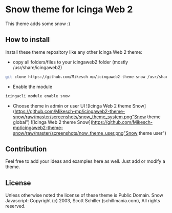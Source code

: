 # Snow theme for Icinga Web 2

This theme adds some snow :) 

## How to install

Install these theme repository like any other Icinga Web 2 theme:

* copy all folders/files to your icingaweb2 folder (mostly /usr/share/icingaweb2)
    
```bash
git clone https://github.com/Mikesch-mp/icingaweb2-theme-snow /usr/share/icingaweb2/modules/snow
```
* Enable the module
```bash
icingacli module enable snow
```

* Choose theme in admin or user UI
![Icinga Web 2 theme Snow](https://github.com/Mikesch-mp/icingaweb2-theme-snow/raw/master/screenshots/snow_theme_system.png"Snow theme global")
![Icinga Web 2 theme Snow](https://github.com/Mikesch-mp/icingaweb2-theme-snow/raw/master/screenshots/now_theme_user.png"Snow theme user")

## Contribution

Feel free to add your ideas and examples here as well. Just add or modify a theme.

## License

Unless otherwise noted the license of these theme is Public Domain.
Snow Javascript: Copyright (c) 2003, Scott Schiller (schillmania.com), All rights reserved.

